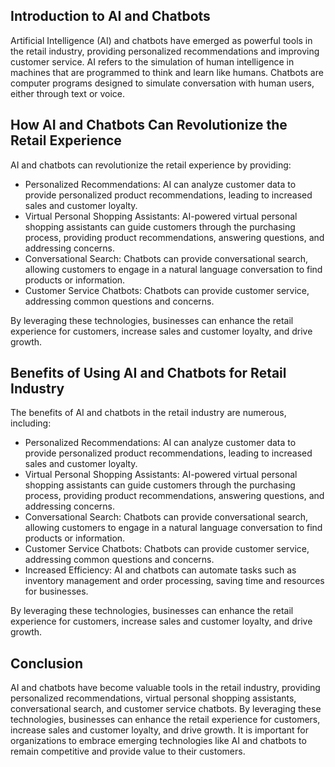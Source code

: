 
Introduction to AI and Chatbots
-------------------------------

Artificial Intelligence (AI) and chatbots have emerged as powerful tools in the retail industry, providing personalized recommendations and improving customer service. AI refers to the simulation of human intelligence in machines that are programmed to think and learn like humans. Chatbots are computer programs designed to simulate conversation with human users, either through text or voice.

How AI and Chatbots Can Revolutionize the Retail Experience
-----------------------------------------------------------

AI and chatbots can revolutionize the retail experience by providing:

* Personalized Recommendations: AI can analyze customer data to provide personalized product recommendations, leading to increased sales and customer loyalty.
* Virtual Personal Shopping Assistants: AI-powered virtual personal shopping assistants can guide customers through the purchasing process, providing product recommendations, answering questions, and addressing concerns.
* Conversational Search: Chatbots can provide conversational search, allowing customers to engage in a natural language conversation to find products or information.
* Customer Service Chatbots: Chatbots can provide customer service, addressing common questions and concerns.

By leveraging these technologies, businesses can enhance the retail experience for customers, increase sales and customer loyalty, and drive growth.

Benefits of Using AI and Chatbots for Retail Industry
-----------------------------------------------------

The benefits of AI and chatbots in the retail industry are numerous, including:

* Personalized Recommendations: AI can analyze customer data to provide personalized product recommendations, leading to increased sales and customer loyalty.
* Virtual Personal Shopping Assistants: AI-powered virtual personal shopping assistants can guide customers through the purchasing process, providing product recommendations, answering questions, and addressing concerns.
* Conversational Search: Chatbots can provide conversational search, allowing customers to engage in a natural language conversation to find products or information.
* Customer Service Chatbots: Chatbots can provide customer service, addressing common questions and concerns.
* Increased Efficiency: AI and chatbots can automate tasks such as inventory management and order processing, saving time and resources for businesses.

By leveraging these technologies, businesses can enhance the retail experience for customers, increase sales and customer loyalty, and drive growth.

Conclusion
----------

AI and chatbots have become valuable tools in the retail industry, providing personalized recommendations, virtual personal shopping assistants, conversational search, and customer service chatbots. By leveraging these technologies, businesses can enhance the retail experience for customers, increase sales and customer loyalty, and drive growth. It is important for organizations to embrace emerging technologies like AI and chatbots to remain competitive and provide value to their customers.
